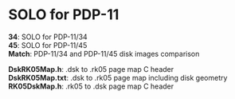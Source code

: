 # SOLO for PDP-11

**34**: SOLO for PDP-11/34  
**45**: SOLO for PDP-11/45  
**Match**: PDP-11/34 and PDP-11/45 disk images comparison

**DskRK05Map.h**: .dsk to .rk05 page map C header  
**DskRK05Map.txt**: .dsk to .rk05 page map including disk geometry  
**RK05DskMap.h**: .rk05 to .dsk page map C header
